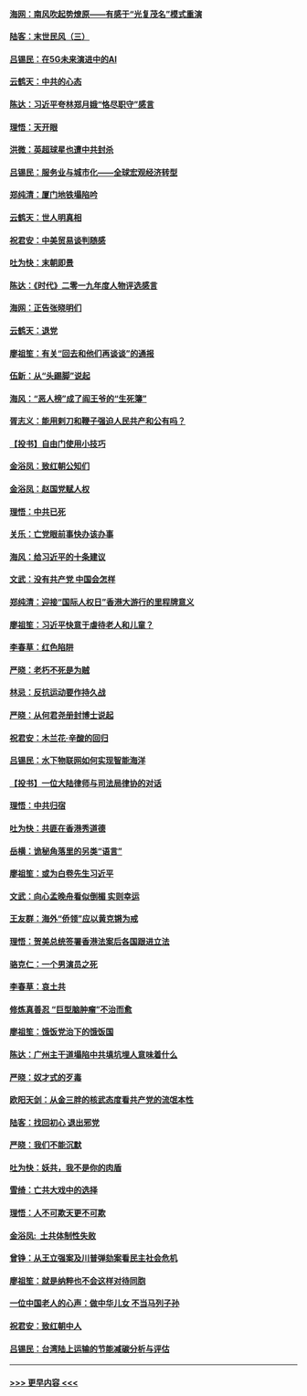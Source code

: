 #### [海网：南风吹起势燎原——有感于“光复茂名”模式重演](../pages/nsc993/n11732308.md?t=12192001) 
#### [陆客：末世民风（三）](../pages/nsc993/n11732211.md?t=12192001) 
#### [吕锡民：在5G未来演进中的AI](../pages/nsc993/n11730010.md?t=12192001) 
#### [云鹤天：中共的心态](../pages/nsc993/n11729906.md?t=12192001) 
#### [陈达：习近平夸林郑月娥“恪尽职守”感言](../pages/nsc993/n11729881.md?t=12192001) 
#### [理悟：天开眼](../pages/nsc993/n11729699.md?t=12192001) 
#### [洪微：英超球星也遭中共封杀](../pages/nsc993/n11727243.md?t=12192001) 
#### [吕锡民：服务业与城市化——全球宏观经济转型](../pages/nsc993/n11725845.md?t=12192001) 
#### [郑纯清：厦门地铁塌陷吟](../pages/nsc993/n11725813.md?t=12192001) 
#### [云鹤天：世人明真相](../pages/nsc993/n11725621.md?t=12192001) 
#### [祝君安：中美贸易谈判随感](../pages/nsc993/n11725609.md?t=12192001) 
#### [吐为快：末朝即景](../pages/nsc993/n11723365.md?t=12192001) 
#### [陈达：《时代》二零一九年度人物评选感言](../pages/nsc993/n11723337.md?t=12192001) 
#### [海网：正告张晓明们](../pages/nsc993/n11723228.md?t=12192001) 
#### [云鹤天：退党](../pages/nsc993/n11723056.md?t=12192001) 
#### [廖祖笙：有关“回去和他们再谈谈”的通报](../pages/nsc993/n11722442.md?t=12192001) 
#### [伍新：从“头踢脚”说起](../pages/nsc993/n11722429.md?t=12192001) 
#### [海风：“恶人榜”成了阎王爷的“生死簿”](../pages/nsc993/n11722272.md?t=12192001) 
#### [胥志义：能用剌刀和鞭子强迫人民共产和公有吗？](../pages/nsc993/n11720569.md?t=12192001) 
#### [【投书】自由门使用小技巧](../pages/nsc993/n11720180.md?t=12192001) 
#### [金浴凤：致红朝公知们](../pages/nsc993/n11720563.md?t=12192001) 
#### [金浴凤：赵国党赋人权](../pages/nsc993/n11720533.md?t=12192001) 
#### [理悟：中共已死](../pages/nsc993/n11720233.md?t=12192001) 
#### [关乐：亡党眼前事快办该办事](../pages/nsc993/n11719160.md?t=12192001) 
#### [海风：给习近平的十条建议](../pages/nsc993/n11717616.md?t=12192001) 
#### [文武：没有共产党 中国会怎样](../pages/nsc993/n11717584.md?t=12192001) 
#### [郑纯清：迎接“国际人权日”香港大游行的里程牌意义](../pages/nsc993/n11717417.md?t=12192001) 
#### [廖祖笙：习近平快意于虐待老人和儿童？](../pages/nsc993/n11715313.md?t=12192001) 
#### [李春草：红色陷阱](../pages/nsc993/n11715029.md?t=12192001) 
#### [严晓：老朽不死是为贼](../pages/nsc993/n11712910.md?t=12192001) 
#### [林忌：反抗运动要作持久战](../pages/nsc993/n11712623.md?t=12192001) 
#### [严晓：从何君尧册封博士说起](../pages/nsc993/n11712465.md?t=12192001) 
#### [祝君安：木兰花·辛酸的回归](../pages/nsc993/n11712381.md?t=12192001) 
#### [吕锡民：水下物联网如何实现智能海洋](../pages/nsc993/n11711158.md?t=12192001) 
#### [【投书】一位大陆律师与司法局律协的对话](../pages/nsc993/n11709675.md?t=12192001) 
#### [理悟：中共归宿](../pages/nsc993/n11710059.md?t=12192001) 
#### [吐为快：共匪在香港秀道德](../pages/nsc993/n11709979.md?t=12192001) 
#### [岳横：诡秘角落里的另类“语言”](../pages/nsc993/n11709792.md?t=12192001) 
#### [廖祖笙：或为白卷先生习近平](../pages/nsc993/n11708330.md?t=12192001) 
#### [文武：向心孟晚舟看似倒楣 实则幸运](../pages/nsc993/n11708236.md?t=12192001) 
#### [王友群：海外“侨领”应以黄克锵为戒](../pages/nsc993/n11706176.md?t=12192001) 
#### [理悟：贺美总统签署香港法案后各国跟进立法](../pages/nsc993/n11706853.md?t=12192001) 
#### [骆克仁：一个男演员之死](../pages/nsc993/n11706677.md?t=12192001) 
#### [李春草：哀土共](../pages/nsc993/n11706255.md?t=12192001) 
#### [修炼真善忍 “巨型脑肿瘤”不治而愈](../pages/nsc993/n11705340.md?t=12192001) 
#### [廖祖笙：饿饭党治下的饿饭国](../pages/nsc993/n11705085.md?t=12192001) 
#### [陈达：广州主干道塌陷中共填坑埋人意味着什么](../pages/nsc993/n11705046.md?t=12192001) 
#### [严晓：奴才式的歹毒](../pages/nsc993/n11704826.md?t=12192001) 
#### [欧阳天剑：从金三胖的核武态度看共产党的流氓本性](../pages/nsc993/n11702238.md?t=12192001) 
#### [陆客：找回初心 退出邪党](../pages/nsc993/n11702213.md?t=12192001) 
#### [严晓：我们不能沉默](../pages/nsc993/n11702110.md?t=12192001) 
#### [吐为快：妖共，我不是你的肉盾](../pages/nsc993/n11701366.md?t=12192001) 
#### [雪绮：亡共大戏中的选择](../pages/nsc993/n11699922.md?t=12192001) 
#### [理悟：人不可欺天更不可欺](../pages/nsc993/n11699657.md?t=12192001) 
#### [金浴凤:  土共体制性失败](../pages/nsc993/n11699361.md?t=12192001) 
#### [曾铮：从王立强案及川普弹劾案看民主社会危机](../pages/nsc993/n11699318.md?t=12192001) 
#### [廖祖笙：就是纳粹也不会这样对待同胞](../pages/nsc993/n11697658.md?t=12192001) 
#### [一位中国老人的心声：做中华儿女 不当马列子孙](../pages/nsc993/n11697525.md?t=12192001) 
#### [祝君安：致红朝中人](../pages/nsc993/n11697518.md?t=12192001) 
#### [吕锡民：台湾陆上运输的节能减碳分析与评估](../pages/nsc993/n11694983.md?t=12192001) 

----
#### [ >>> 更早内容 <<< ](../indexes/nsc993-earlier.md)
